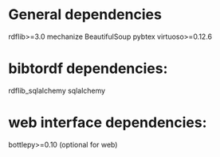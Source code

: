 General dependencies
================
rdflib>=3.0
mechanize
BeautifulSoup
pybtex
virtuoso>=0.12.6

bibtordf dependencies:
================
rdflib_sqlalchemy
sqlalchemy

web interface dependencies:
====================
bottlepy>=0.10 (optional for web)